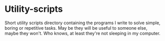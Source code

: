 # Utility-scripts

Short utility scripts directory containing the programs I write to solve simple, boring or repetitive tasks. May be they will be useful to someone else, maybe they won't. Who knows, at least they're not sleeping in my computer.
